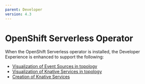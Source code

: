 ```yaml
---
parent: Developer
version: 4.3
---
```


# OpenShift Serverless Operator

When the OpenShift Serverless operator is installed, the Developer Experience is enhanced to support the following:
- [Visualization of Event Sources in topology](https://openshift.github.io/openshift-origin-design/designs/developer/operator-serverless-43/event-sources.md)
- [Visualization of Knative Services in topology](https://openshift.github.io/openshift-origin-design/designs/developer/operator-serverless-42/knative-services-topology.md)
- [Creation of Knative Services](https://openshift.github.io/openshift-origin-design/designs/developer/operator-serverless-42/knative-services-add.md)
